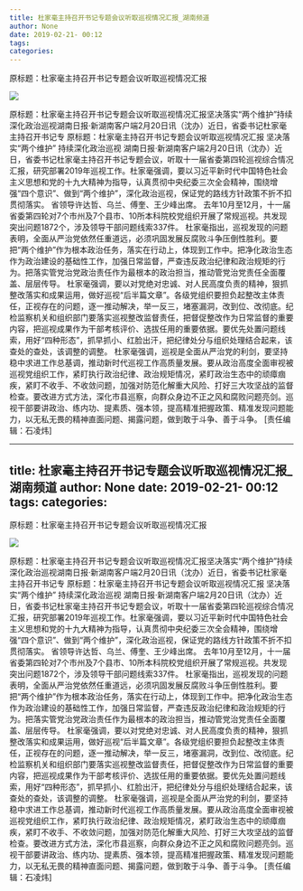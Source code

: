 ```yaml
---
title: 杜家毫主持召开书记专题会议听取巡视情况汇报_湖南频道
author: None
date: 2019-02-21- 00:12
tags: 
categories: 
---
```

原标题：杜家毫主持召开书记专题会议听取巡视情况汇报
<!-- more -->
                
<img align="center" border="0" src="http://p2.ifengimg.com/a/2016/0810/204c433878d5cf9size1_w16_h16.png" />
                
            
原标题：杜家毫主持召开书记专题会议听取巡视情况汇报坚决落实“两个维护”持续深化政治巡视湖南日报·新湖南客户端2月20日讯（沈办）近日，省委书记杜家毫主持召开书记专
原标题：杜家毫主持召开书记专题会议听取巡视情况汇报
坚决落实“两个维护”
持续深化政治巡视
湖南日报·新湖南客户端2月20日讯（沈办）近日，省委书记杜家毫主持召开书记专题会议，听取十一届省委第四轮巡视综合情况汇报，研究部署2019年巡视工作。杜家毫强调，要以习近平新时代中国特色社会主义思想和党的十九大精神为指导，认真贯彻中央纪委三次全会精神，围绕增强“四个意识”、做到“两个维护”，深化政治巡视，保证党的路线方针政策不折不扣贯彻落实。
省领导许达哲、乌兰、傅奎、王少峰出席。
去年10月至12月，十一届省委第四轮对7个市州及7个县市、10所本科院校党组织开展了常规巡视。共发现突出问题1872个，涉及领导干部问题线索337件。
杜家毫指出，巡视发现的问题表明，全面从严治党依然任重道远，必须巩固发展反腐败斗争压倒性胜利。要把“两个维护”作为根本政治任务，落实在行动上，体现到工作中。把净化政治生态作为政治建设的基础性工作，加强日常监督，严查违反政治纪律和政治规矩的行为。把落实管党治党政治责任作为最根本的政治担当，推动管党治党责任全面覆盖、层层传导。
杜家毫强调，要以对党绝对忠诚、对人民高度负责的精神，狠抓整改落实和成果运用，做好巡视“后半篇文章”。各级党组织要担负起整改主体责任，正视存在的问题，逐一推动解决，举一反三，堵塞漏洞，改到位、改彻底。纪检监察机关和组织部门要落实巡视整改监督责任，把督促整改作为日常监督的重要内容，把巡视成果作为干部考核评价、选拔任用的重要依据。要优先处置问题线索，用好“四种形态”，抓早抓小、红脸出汗，把纪律处分与组织处理结合起来，该查处的查处，该调整的调整。
杜家毫强调，巡视是全面从严治党的利剑，要坚持稳中求进工作总基调，推动新时代巡视工作高质量发展。要从政治高度全面审视被巡视党组织工作，紧盯执行政治纪律、政治规矩情况，紧盯政治生态中的顽瘴痼疾，紧盯不收手、不收敛问题，加强对防范化解重大风险、打好三大攻坚战的监督检查。要改进方式方法，深化市县巡察，向群众身边不正之风和腐败问题亮剑。巡视干部要讲政治、练内功、提素质、强本领，提高精准把握政策、精准发现问题能力，以无私无畏的精神直面问题、揭露问题，做到敢于斗争、善于斗争。
[责任编辑：石凌炜]
            
---
title: 杜家毫主持召开书记专题会议听取巡视情况汇报_湖南频道
author: None
date: 2019-02-21- 00:12
tags: 
categories: 
---
原标题：杜家毫主持召开书记专题会议听取巡视情况汇报
<!-- more -->
                
<img align="center" border="0" src="http://p2.ifengimg.com/a/2016/0810/204c433878d5cf9size1_w16_h16.png" />
                
            
原标题：杜家毫主持召开书记专题会议听取巡视情况汇报坚决落实“两个维护”持续深化政治巡视湖南日报·新湖南客户端2月20日讯（沈办）近日，省委书记杜家毫主持召开书记专
原标题：杜家毫主持召开书记专题会议听取巡视情况汇报
坚决落实“两个维护”
持续深化政治巡视
湖南日报·新湖南客户端2月20日讯（沈办）近日，省委书记杜家毫主持召开书记专题会议，听取十一届省委第四轮巡视综合情况汇报，研究部署2019年巡视工作。杜家毫强调，要以习近平新时代中国特色社会主义思想和党的十九大精神为指导，认真贯彻中央纪委三次全会精神，围绕增强“四个意识”、做到“两个维护”，深化政治巡视，保证党的路线方针政策不折不扣贯彻落实。
省领导许达哲、乌兰、傅奎、王少峰出席。
去年10月至12月，十一届省委第四轮对7个市州及7个县市、10所本科院校党组织开展了常规巡视。共发现突出问题1872个，涉及领导干部问题线索337件。
杜家毫指出，巡视发现的问题表明，全面从严治党依然任重道远，必须巩固发展反腐败斗争压倒性胜利。要把“两个维护”作为根本政治任务，落实在行动上，体现到工作中。把净化政治生态作为政治建设的基础性工作，加强日常监督，严查违反政治纪律和政治规矩的行为。把落实管党治党政治责任作为最根本的政治担当，推动管党治党责任全面覆盖、层层传导。
杜家毫强调，要以对党绝对忠诚、对人民高度负责的精神，狠抓整改落实和成果运用，做好巡视“后半篇文章”。各级党组织要担负起整改主体责任，正视存在的问题，逐一推动解决，举一反三，堵塞漏洞，改到位、改彻底。纪检监察机关和组织部门要落实巡视整改监督责任，把督促整改作为日常监督的重要内容，把巡视成果作为干部考核评价、选拔任用的重要依据。要优先处置问题线索，用好“四种形态”，抓早抓小、红脸出汗，把纪律处分与组织处理结合起来，该查处的查处，该调整的调整。
杜家毫强调，巡视是全面从严治党的利剑，要坚持稳中求进工作总基调，推动新时代巡视工作高质量发展。要从政治高度全面审视被巡视党组织工作，紧盯执行政治纪律、政治规矩情况，紧盯政治生态中的顽瘴痼疾，紧盯不收手、不收敛问题，加强对防范化解重大风险、打好三大攻坚战的监督检查。要改进方式方法，深化市县巡察，向群众身边不正之风和腐败问题亮剑。巡视干部要讲政治、练内功、提素质、强本领，提高精准把握政策、精准发现问题能力，以无私无畏的精神直面问题、揭露问题，做到敢于斗争、善于斗争。
[责任编辑：石凌炜]
            
